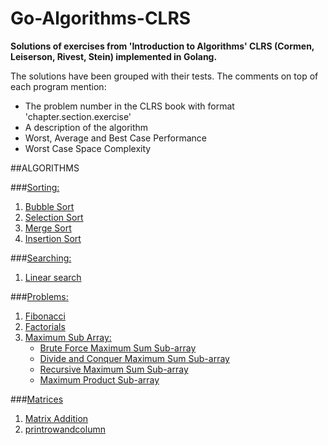 # Go-Algorithms-CLRS
**Solutions of exercises from 'Introduction to Algorithms' CLRS (Cormen, Leiserson, Rivest, Stein) implemented in Golang.**

The solutions have been grouped with their tests. The comments on top of each program mention:
- The problem number in the CLRS book with format 'chapter.section.exercise' 
- A description of the algorithm 
- Worst, Average and Best Case Performance
- Worst Case Space Complexity

##ALGORITHMS

###[Sorting:](https://github.com/anupmaraj/Go-Algorithms-CLRS/tree/master/sorting)
1. [Bubble Sort](https://github.com/anupmaraj/Go-Algorithms-CLRS/tree/master/sorting/bubblesort)
2. [Selection Sort](https://github.com/anupmaraj/Go-Algorithms-CLRS/tree/master/sorting/selectionsort)
3. [Merge Sort](https://github.com/anupmaraj/Go-Algorithms-CLRS/tree/master/sorting/mergesort)
4. [Insertion Sort](https://github.com/anupmaraj/Go-Algorithms-CLRS/tree/master/sorting/insertionsort)

###[Searching:](https://github.com/anupmaraj/Go-Algorithms-CLRS/tree/master/searching) 
1. [Linear search]()

###[Problems:](https://github.com/anupmaraj/Go-Algorithms-CLRS/tree/master/problems)
1. [Fibonacci](https://github.com/anupmaraj/Go-Algorithms-CLRS/tree/master/problems/fibonacci)
2. [Factorials](https://github.com/anupmaraj/Go-Algorithms-CLRS/tree/master/problems/factorials)
3. [Maximum Sub Array:](https://github.com/anupmaraj/Go-Algorithms-CLRS/tree/master/problems/maximumsubarray)
	* [Brute Force Maximum Sum Sub-array](https://github.com/anupmaraj/Go-Algorithms-CLRS/blob/master/problems/maximumsubarray/BruteForceMaxSumSubarray.go)
	* [Divide and Conquer Maximum Sum Sub-array](https://github.com/anupmaraj/Go-Algorithms-CLRS/blob/master/problems/maximumsubarray/DivideAndConquerMaxSumSubarray.go)
	* [Recursive Maximum Sum Sub-array](https://github.com/anupmaraj/Go-Algorithms-CLRS/blob/master/problems/maximumsubarray/MaxProductSubarray.go)
	* [Maximum Product Sub-array](https://github.com/anupmaraj/Go-Algorithms-CLRS/blob/master/problems/maximumsubarray/RecursiveMaxSumSubarray.go)


###[Matrices](https://github.com/anupmaraj/Go-Algorithms-CLRS/tree/master/matrices)
1. [Matrix Addition](https://github.com/anupmaraj/Go-Algorithms-CLRS/tree/master/matrices/matrixaddition)
2. [printrowandcolumn](https://github.com/anupmaraj/Go-Algorithms-CLRS/tree/master/matrices/printrowandcolumn)
